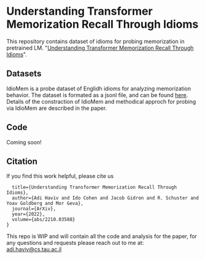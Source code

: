 # Understanding Transformer Memorization Recall Through Idioms
This repository contains dataset of idioms for probing memorization in pretrained LM. "[Understanding Transformer Memorization Recall Through Idioms](https://arxiv.org/abs/2210.03588)".


## Datasets
IdioMem is a probe dataset of Englidh idioms for analyzing memorization behavior. The dataset is formated as a jsonl file, and can be found  [here](https://github.com/adihaviv/idiomem/blob/main/idiomem.jsonl).
Details of the constraction of IdioMem and methodical approch for probing via IdioMem are described in the paper. 

## Code
Coming soon!

## Citation

If you find this work helpful, please cite us
```@article{Haviv2022UnderstandingTM,
  title={Understanding Transformer Memorization Recall Through Idioms},
  author={Adi Haviv and Ido Cohen and Jacob Gidron and R. Schuster and Yoav Goldberg and Mor Geva},
  journal={ArXiv},
  year={2022},
  volume={abs/2210.03588}
}
```

This repo is WIP and will contain all the code and analysis for the paper, for any questions and requests please reach out to me at: adi.haviv@cs.tau.ac.il
